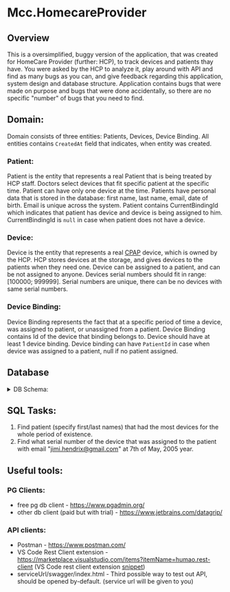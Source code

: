 # Mcc.HomecareProvider

## Overview
This is a oversimplified, buggy version of the application, that was created for HomeCare Provider (further: HCP), to track devices and patients thay have.
You were asked by the HCP to analyze it, play around with API and find as many bugs as you can, and give feedback regarding this application, system design and database structure. Application contains bugs that were made on purpose and bugs that were done accidentally, so there are no specific "number" of bugs that you need to find.

## Domain: 
Domain consists of three entities: Patients, Devices, Device Binding. All entities contains `CreatedAt` field that indicates, when entity was created. 

### Patient: 
Patient is the entity that represents a real Patient that is being treated by HCP staff. Doctors select devices that fit specific patient at the specific time. Patient can have only one device at the time. Patients have personal data that is stored in the database: first name, last name, email, date of birth. Email is unique across the system. Patient contains CurrentBindingId which indicates that patient has device and device is being assigned to him. CurrentBindingId is `null` in case when patient does not have a device.

### Device: 
Device is the entity that represents a real [CPAP](https://en.wikipedia.org/wiki/Positive_airway_pressure) device, which is owned by the HCP. HCP stores devices at the storage, and gives devices to the patients when they need one. Device can be assigned to a patient, and can be not assigned to anyone. Devices serial numbers should fit in range: [100000; 999999]. Serial numbers are unique, there can be no devices with same serial numbers.

### Device Binding:
Device Binding represents the fact that at a specific period of time a device, was assigned to patient, or unassigned from a patient. Device Binding contains Id of the device that binding belongs to. Device should have at least 1 device binding. Device binding can have `PatientId` in case when device was assigned to a patient, null if no patient assigned.

## Database
<details>
  <summary>DB Schema:</summary>

  ![image](https://user-images.githubusercontent.com/1502886/119872502-bda49900-bf4d-11eb-8ac3-f3ca1cc1b43d.png)
  
</details>


## SQL Tasks: 
1. Find patient (specify first/last names) that had the most devices for the whole period of existence.
2. Find what serial number of the device that was assigned to the patient with email "jimi.hendrix@gmail.com" at 7th of May, 2005 year.


## Useful tools: 

### PG Clients:
- free pg db client - https://www.pgadmin.org/
- other db client (paid but with trial) - https://www.jetbrains.com/datagrip/

### API clients: 
- Postman - https://www.postman.com/
- VS Code Rest Client extension - https://marketplace.visualstudio.com/items?itemName=humao.rest-client 
(VS Code rest client extension [snippet](https://github.com/sergey-bulavskiy/Mcc.HomecareProvider/blob/main/Mcc.HomecareProvider.http))
- serviceUrl/swagger/index.html - Third possible way to test out API, should be opened by-default.  (service url will be given to you)
